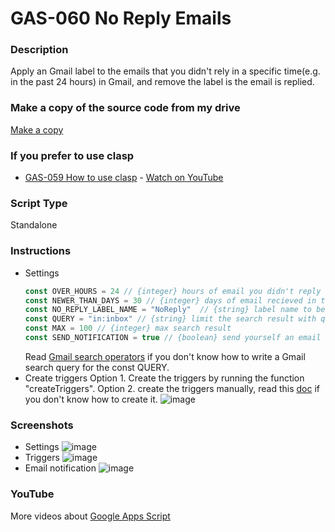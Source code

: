 # GAS-060 No Reply Emails

### Description
Apply an Gmail label to the emails that you didn't rely in a specific time(e.g. in the past 24 hours) in Gmail, and remove the label is the email is replied.

### Make a copy of the source code from my drive
[Make a copy](https://script.google.com/d/1Tsn__jf1XFpfOjT_PmJxejAEjqrP60dtwJhYLJk-JBz0ZuiKbugjZ_dL/copy)

### If you prefer to use clasp
* [GAS-059 How to use clasp](https://github.com/ashtonfei/google-apps-script-projects/tree/GAS-059) - [Watch on YouTube](https://youtu.be/V-oE2OyvTKM)

### Script Type
Standalone

### Instructions
* Settings
    ```javascript
    const OVER_HOURS = 24 // {integer} hours of email you didn't reply 
    const NEWER_THAN_DAYS = 30 // {integer} days of email recieved in the past
    const NO_REPLY_LABEL_NAME = "NoReply"  // {string} label name to be applied to no reply emails
    const QUERY = "in:inbox" // {string} limit the search result with query string
    const MAX = 100 // {integer} max search result
    const SEND_NOTIFICATION = true // {boolean} send yourself an email notification with a list of no-reply emails
    ```
    Read [Gmail search operators](https://support.google.com/mail/answer/7190?hl=en) if you don't know how to write a Gmail search query for the const QUERY.
* Create triggers
    Option 1. Create the triggers by running the function "createTriggers".
    Option 2. create the triggers manually, read this [doc](https://developers.google.com/apps-script/guides/triggers/installable#managing_triggers_manually) if you don't know how to create it.
    ![image](https://user-images.githubusercontent.com/16481229/89124497-f9c3c480-d509-11ea-8a4e-d84e7dc52006.png)


### Screenshots
* Settings
    ![image](https://user-images.githubusercontent.com/16481229/89124350-f24feb80-d508-11ea-91bd-d261f9dc387a.png)
* Triggers
    ![image](https://user-images.githubusercontent.com/16481229/89124332-c9c7f180-d508-11ea-86c4-3c63fe878bc6.png)
* Email notification
    ![image](https://user-images.githubusercontent.com/16481229/89123831-f37f1980-d504-11ea-8c4b-7c0416bb6293.png)


### YouTube
More videos about [Google Apps Script](https://www.youtube.com/playlist?list=PLQhwjnEjYj8Bf_EZDrrcmkB9vcB9Sk3x0)

